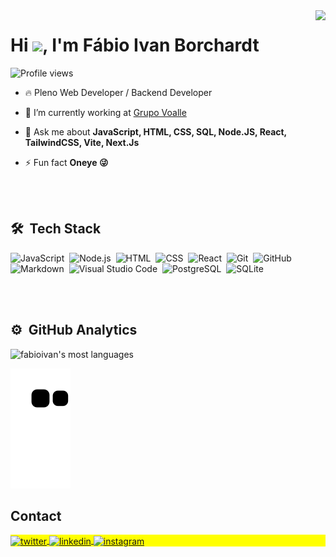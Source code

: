 <img align="right" height="590em" src="https://raw.githubusercontent.com/gist/fabioivan/ac7739f2a66e8452c873222b3a07107d/raw/97c588957830b86f2a7e7a88dc90be7e4ad41539/githubCard.svg"/>
<h1 align="left">Hi <img src="https://raw.githubusercontent.com/kaueMarques/kaueMarques/master/hi.gif" height="30px">, I'm Fábio Ivan Borchardt</h1>
<p align="left"> <img src="https://komarev.com/ghpvc/?username=fabioivan&color=yellow" alt="Profile views" /> </p>

- 🔥 Pleno Web Developer / Backend Developer 

- 🔭 I’m currently working at [Grupo Voalle](https://grupovoalle.com.br)

- 💬 Ask me about **JavaScript, HTML, CSS, SQL, Node.JS, React, TailwindCSS, Vite, Next.Js**

- ⚡ Fun fact **Oneye 😜**

<br><br>

## 🛠 &nbsp;Tech Stack

![JavaScript](https://img.shields.io/badge/-JavaScript-05122A?style=flat&logo=javascript)&nbsp;
![Node.js](https://img.shields.io/badge/-Node.js-05122A?style=flat&logo=node.js)&nbsp;
![HTML](https://img.shields.io/badge/-HTML-05122A?style=flat&logo=HTML5)&nbsp;
![CSS](https://img.shields.io/badge/-CSS-05122A?style=flat&logo=CSS3&logoColor=1572B6)&nbsp;
![React](https://img.shields.io/badge/-React-05122A?style=flat&logo=react)&nbsp;
![Git](https://img.shields.io/badge/-Git-05122A?style=flat&logo=git)&nbsp;
![GitHub](https://img.shields.io/badge/-GitHub-05122A?style=flat&logo=github)&nbsp;
![Markdown](https://img.shields.io/badge/-Markdown-05122A?style=flat&logo=markdown)&nbsp;
![Visual Studio Code](https://img.shields.io/badge/-Visual%20Studio%20Code-05122A?style=flat&logo=visual-studio-code&logoColor=007ACC)&nbsp;
![PostgreSQL](https://img.shields.io/badge/-PostgreSQL-05122A?style=flat&logo=postgresql)&nbsp;
![SQLite](https://img.shields.io/badge/-SQLite-05122A?style=flat&logo=sqlite)&nbsp;

<br><br>

## ⚙️ &nbsp;GitHub Analytics

<p align="left">
<!-- <img width="530em" src="https://github-readme-stats.vercel.app/api?username=fabioivan&show_icons=true&theme=vision-friendly-dark" alt="fabioivan's stats"/> -->
<img width="530em" src="https://github-readme-stats.vercel.app/api/top-langs/?username=fabioivan&layout=compact&theme=vision-friendly-dark" alt="fabioivan's most languages"/>
</p>

![Snake animation](https://github.com/fabioivan/fabioivan/blob/output/github-contribution-grid-snake.svg)

## Contact

<p align="left" style="background:yellow">
<a href="https://twitter.com/fabio_ivan" target="_blank">
  <img align="center" src="https://img.shields.io/badge/-fabioivan-05122A?style=flat&logo=x" alt="twitter"/>  
</a>
<a href="https://linkedin.com/in/fborchardt" target="_blank">
  <img align="center" src="https://img.shields.io/badge/-fabioivan-05122A?style=flat&logo=linkedin" alt="linkedin"/>
</a>
<a href="https://instagram.com/fabioivanborchardt" target="_blank">
 <img align="center" src="https://img.shields.io/badge/-fabioivan-05122A?style=flat&logo=instagram" alt="instagram"/>
</a>
</p>

<!--
<div align="center">
  <a href="https://github.com/fabioivan">
  <img height="180em" src="https://github-readme-stats.vercel.app/api?username=fabioivan&show_icons=true&theme=dark&include_all_commits=true&count_private=true"/>
  <img height="180em" src="https://github-readme-stats.vercel.app/api/top-langs/?username=fabioivan&layout=compact&langs_count=7&theme=dark"/>
</div>
<div style="display: inline_block"><br>
  <img align="center" alt="Rafa-Js" height="30" width="40" src="https://raw.githubusercontent.com/devicons/devicon/master/icons/javascript/javascript-plain.svg">
  <img align="center" alt="Rafa-Ts" height="30" width="40" src="https://raw.githubusercontent.com/devicons/devicon/master/icons/typescript/typescript-plain.svg">
  <img align="center" alt="Rafa-React" height="30" width="40" src="https://raw.githubusercontent.com/devicons/devicon/master/icons/react/react-original.svg">
  <img align="center" alt="Rafa-HTML" height="30" width="40" src="https://raw.githubusercontent.com/devicons/devicon/master/icons/html5/html5-original.svg">
  <img align="center" alt="Rafa-CSS" height="30" width="40" src="https://raw.githubusercontent.com/devicons/devicon/master/icons/css3/css3-original.svg">
  <img align="center" alt="Rafa-Python" height="30" width="40" src="https://raw.githubusercontent.com/devicons/devicon/master/icons/python/python-original.svg">
  <img align="center" alt="Rafa-Csharp" height="30" width="40" src="https://raw.githubusercontent.com/devicons/devicon/master/icons/csharp/csharp-original.svg">
</div>
##

-->
